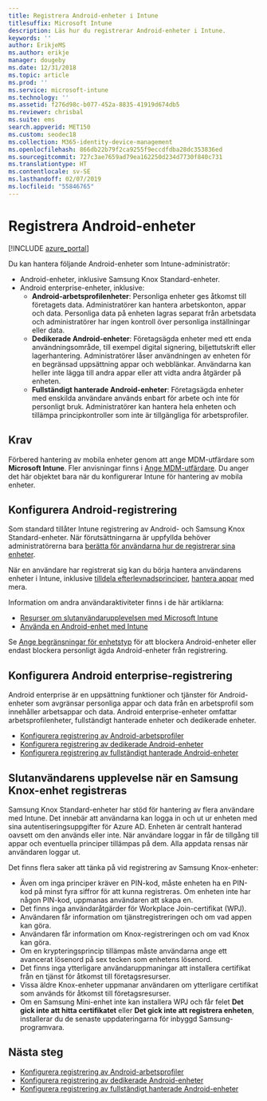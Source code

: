 ```yaml
---
title: Registrera Android-enheter i Intune
titlesuffix: Microsoft Intune
description: Läs hur du registrerar Android-enheter i Intune.
keywords: ''
author: ErikjeMS
ms.author: erikje
manager: dougeby
ms.date: 12/31/2018
ms.topic: article
ms.prod: ''
ms.service: microsoft-intune
ms.technology: ''
ms.assetid: f276d98c-b077-452a-8835-41919d674db5
ms.reviewer: chrisbal
ms.suite: ems
search.appverid: MET150
ms.custom: seodec18
ms.collection: M365-identity-device-management
ms.openlocfilehash: 866db22b79f2ca9255f9eccdfdba28dc353836ed
ms.sourcegitcommit: 727c3ae7659ad79ea162250d234d7730f840c731
ms.translationtype: HT
ms.contentlocale: sv-SE
ms.lasthandoff: 02/07/2019
ms.locfileid: "55846765"
---
```

# <a name="enroll-android-devices"></a>Registrera Android-enheter

[!INCLUDE [azure_portal](./includes/azure_portal.md)]

Du kan hantera följande Android-enheter som Intune-administratör:
- Android-enheter, inklusive Samsung Knox Standard-enheter.
- Android enterprise-enheter, inklusive:
    - **Android-arbetsprofilenheter**: Personliga enheter ges åtkomst till företagets data. Administratörer kan hantera arbetskonton, appar och data. Personliga data på enheten lagras separat från arbetsdata och administratörer har ingen kontroll över personliga inställningar eller data. 
    - **Dedikerade Android-enheter**: Företagsägda enheter med ett enda användningsområde, till exempel digital signering, biljettutskrift eller lagerhantering. Administratörer låser användningen av enheten för en begränsad uppsättning appar och webblänkar. Användarna kan heller inte lägga till andra appar eller att vidta andra åtgärder på enheten.
    - **Fullständigt hanterade Android-enheter**: Företagsägda enheter med enskilda användare används enbart för arbete och inte för personligt bruk. Administratörer kan hantera hela enheten och tillämpa principkontroller som inte är tillgängliga för arbetsprofiler. 

## <a name="prerequisite"></a>Krav

Förbered hantering av mobila enheter genom att ange MDM-utfärdare som **Microsoft Intune**. Fler anvisningar finns i [Ange MDM-utfärdare](mdm-authority-set.md). Du anger det här objektet bara när du konfigurerar Intune för hantering av mobila enheter.

## <a name="set-up-android-enrollment"></a>Konfigurera Android-registrering

Som standard tillåter Intune registrering av Android- och Samsung Knox Standard-enheter. När förutsättningarna är uppfyllda behöver administratörerna bara [berätta för användarna hur de registrerar sina enheter](/intune-user-help/enroll-your-device-in-intune-android).

När en användare har registrerat sig kan du börja hantera användarens enheter i Intune, inklusive [tilldela efterlevnadsprinciper](compliance-policy-create-android.md), [hantera appar](app-management.md) med mera.

Information om andra användaraktiviteter finns i de här artiklarna:

- [Resurser om slutanvändarupplevelsen med Microsoft Intune](end-user-educate.md)
- [Använda en Android-enhet med Intune](https://docs.microsoft.com/intune-user-help/using-your-android-device-with-intune)

Se [Ange begränsningar för enhetstyp](enrollment-restrictions-set.md) för att blockera Android-enheter eller endast blockera personligt ägda Android-enheter från registrering.

## <a name="set-up-android-enterprise-enrollment"></a>Konfigurera Android enterprise-registrering

Android enterprise är en uppsättning funktioner och tjänster för Android-enheter som avgränsar personliga appar och data från en arbetsprofil som innehåller arbetsappar och data. Android enterprise-enheter omfattar arbetsprofilenheter, fullständigt hanterade enheter och dedikerade enheter. 

- [Konfigurera registrering av Android-arbetsprofiler](android-work-profile-enroll.md)
- [Konfigurera registrering av dedikerade Android-enheter](android-kiosk-enroll.md)
- [Konfigurera registrering av fullständigt hanterade Android-enheter](android-fully-managed-enroll.md)

## <a name="end-user-experience-when-enrolling-a-samsung-knox-device"></a>Slutanvändarens upplevelse när en Samsung Knox-enhet registreras

Samsung Knox Standard-enheter har stöd för hantering av flera användare med Intune. Det innebär att användarna kan logga in och ut ur enheten med sina autentiseringsuppgifter för Azure AD. Enheten är centralt hanterad oavsett om den används eller inte. När användare loggar in får de tillgång till appar och eventuella principer tillämpas på dem. Alla appdata rensas när användaren loggar ut.

Det finns flera saker att tänka på vid registrering av Samsung Knox-enheter:
-   Även om inga principer kräver en PIN-kod, måste enheten ha en PIN-kod på minst fyra siffror för att kunna registreras. Om enheten inte har någon PIN-kod, uppmanas användaren att skapa en.
-   Det finns inga användaråtgärder för Workplace Join-certifikat (WPJ).
-   Användaren får information om tjänstregistreringen och om vad appen kan göra.
-   Användaren får information om Knox-registreringen och om vad Knox kan göra.
-   Om en krypteringsprincip tillämpas måste användarna ange ett avancerat lösenord på sex tecken som enhetens lösenord.
-   Det finns inga ytterligare användaruppmaningar att installera certifikat från en tjänst för åtkomst till företagsresurser.
- Vissa äldre Knox-enheter uppmanar användaren om ytterligare certifikat som används för åtkomst till företagsresurser.
- Om en Samsung Mini-enhet inte kan installera WPJ och får felet **Det gick inte att hitta certifikatet** eller **Det gick inte att registrera enheten**, installerar du de senaste uppdateringarna för inbyggd Samsung-programvara.

## <a name="next-steps"></a>Nästa steg

- [Konfigurera registrering av Android-arbetsprofiler](android-work-profile-enroll.md)
- [Konfigurera registrering av dedikerade Android-enheter](android-kiosk-enroll.md)
- [Konfigurera registrering av fullständigt hanterade Android-enheter](android-fully-managed-enroll.md)
